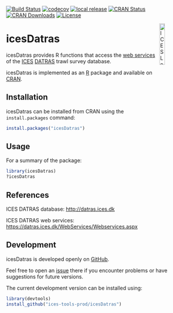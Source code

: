 [![Build Status](https://travis-ci.org/ices-tools-prod/icesDatras.svg?branch=master)](https://travis-ci.org/ices-tools-prod/icesDatras)
[![codecov](https://codecov.io/gh/ices-tools-prod/icesDatras/branch/master/graph/badge.svg)](https://codecov.io/gh/ices-tools-prod/icesDatras)
[![local release](https://img.shields.io/github/release/ices-tools-prod/icesDatras.svg?maxAge=2592001)](https://github.com/ices-tools-prod/icesDatras/tree/1.2-0)
[![CRAN Status](http://r-pkg.org/badges/version/icesDatras)](https://cran.r-project.org/package=icesDatras)
[![CRAN Downloads](http://cranlogs.r-pkg.org/badges/icesDatras)](https://cran.r-project.org/package=icesDatras)
[![License](https://img.shields.io/badge/license-GPL%20(%3E%3D%202)-blue.svg)](https://www.gnu.org/licenses/gpl-3.0.en.html)

[<img align="right" alt="ICES Logo" width="17%" height="17%" src="http://ices.dk/_layouts/15/1033/images/icesimg/iceslogo.png">](http://ices.dk)

icesDatras
==========

icesDatras provides R functions that access the
[web services](https://datras.ices.dk/WebServices/Webservices.aspx) of the
[ICES](http://ices.dk) [DATRAS](http://datras.ices.dk) trawl survey database.

icesDatras is implemented as an [R](https://www.r-project.org) package and
available on [CRAN](https://cran.r-project.org/package=icesDatras).

Installation
------------

icesDatras can be installed from CRAN using the `install.packages` command:

```R
install.packages("icesDatras")
```

Usage
-----

For a summary of the package:

```R
library(icesDatras)
?icesDatras
```

References
----------

ICES DATRAS database:
http://datras.ices.dk

ICES DATRAS web services:
https://datras.ices.dk/WebServices/Webservices.aspx

Development
-----------

icesDatras is developed openly on
[GitHub](https://github.com/ices-tools-prod/icesDatras).

Feel free to open an
[issue](https://github.com/ices-tools-prod/icesDatras/issues) there if you
encounter problems or have suggestions for future versions.

The current development version can be installed using:

```R
library(devtools)
install_github("ices-tools-prod/icesDatras")
```
